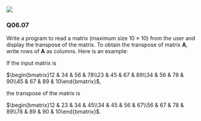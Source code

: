 <img src="https://render.githubusercontent.com/render/math?math=e^{i \pi} = -1">

### Q06.07

Write a program to read a matrix (maximum size 10 × 10) from the user and display the transpose of the matrix. To obtain the transpose of matrix **A**, write rows of **A** as columns. Here is an example:

If the input matrix is

$\begin{bmatrix}12 & 34 & 56 & 78\\23 & 45 & 67 & 89\\34 & 56 & 78 & 90\\45 & 67 & 89 & 10\end{bmatrix}$, 

the transpose of the matrix is

$\begin{bmatrix}12 & 23 & 34 & 45\\34 & 45 & 56 & 67\\56 & 67 & 78 & 89\\78 & 89 & 90 & 10\end{bmatrix}$.
